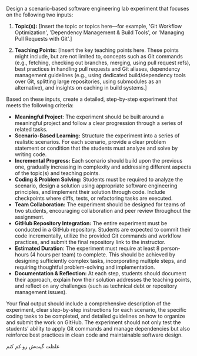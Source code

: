 Design a scenario-based software engineering lab experiment that focuses on the following two inputs:

1. **Topic(s):** [Insert the topic or topics here—for example, 'Git Workflow Optimization', 'Dependency Management & Build Tools', or 'Managing Pull Requests with Git'.]

2. **Teaching Points:** [Insert the key teaching points here. These points might include, but are not limited to, concepts such as Git commands (e.g., fetching, checking out branches, merging, using pull request refs), best practices in handling pull requests and Git aliases, dependency management guidelines (e.g., using dedicated build/dependency tools over Git, splitting large repositories, using submodules as an alternative), and insights on caching in build systems.]

Based on these inputs, create a detailed, step-by-step experiment that meets the following criteria:

- **Meaningful Project**: The experiment should be built around a meaningful project and follow a clear progression through a series of related tasks.
- **Scenario-Based Learning:** Structure the experiment into a series of realistic scenarios. For each scenario, provide a clear problem statement or condition that the students must analyze and solve by writing code.
- **Incremental Progress:** Each scenario should build upon the previous one, gradually increasing in complexity and addressing different aspects of the topic(s) and teaching points.
- **Coding & Problem Solving:** Students must be required to analyze the scenario, design a solution using appropriate software engineering principles, and implement their solution through code. Include checkpoints where diffs, tests, or refactoring tasks are executed.
- **Team Collaboration:** The experiment should be designed for teams of two students, encouraging collaboration and peer review throughout the assignment.
- **GitHub Repository Integration:** The entire experiment must be conducted in a GitHub repository. Students are expected to commit their code incrementally, utilize the provided Git commands and workflow practices, and submit the final repository link to the instructor.
- **Estimated Duration**: The experiment must require at least 8 person-hours (4 hours per team) to complete. This should be achieved by designing sufficiently complex tasks, incorporating multiple steps, and requiring thoughtful problem-solving and implementation.
- **Documentation & Reflection:** At each step, students should document their approach, explain how their solution addresses the teaching points, and reflect on any challenges (such as technical debt or repository management issues).

Your final output should include a comprehensive description of the experiment, clear step-by-step instructions for each scenario, the specific coding tasks to be completed, and detailed guidelines on how to organize and submit the work on GitHub. The experiment should not only test the students’ ability to apply Git commands and manage dependencies but also reinforce best practices in clean code and maintainable software design.


<!-- همچنین می‌خواهم یک آزمایش با موضوع مشخص برای درس آزمایشگاه مهندسی نرم‌افزار بسازم. مخاطب این آزمایش دانشجویان هستند. این آزمایش باید از اصول scenario-based learning تبعیت کند و گام به گام باشد؛ یعنی یک شرایط را توضیح بدهد، سپس دانشجو پاسخ آن شرایط با بدهد، سپس یک شرایط جدید پیش بیاید و دانشجو به آن پاسخ دهد، سپس یک شرایط جدید و ...
نوع پاسخ‌ها باید حل مسئله و کدنویسی باشد؛ یعنی دانشجوها برای پاسخ به سوالات، ابتدا با دانش نرم‌افزاری خود مسئله  را حل کند و سپس کدش را بزنند تا گام به گام آن پروژه را تکمیل کنند.
دانشجویان در قالب تیم های دو نفره کار را انجام میدهند
آزمایش‌ها باید در بستر یک مخزن گیتهاب انجام شوند و در نهایت، لینک مخزن گیتهاب تحویل استاد داده میشود. -->


غلظت گیت‌ش رو کم کنم